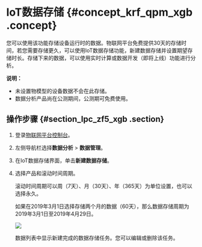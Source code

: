 # IoT数据存储 {#concept_krf_qpm_xgb .concept}

您可以使用该功能存储设备运行时的数据。物联网平台免费提供30天的存储时间，若您需要存储更久，可以使用IoT数据存储功能，新建数据存储并设置期望存储时长。存储下来的数据，可以使用实时计算或数据开发（即将上线）功能进行分析。

**说明：** 

-   未设置物模型的设备数据不会在此存储。
-   数据分析产品尚在公测期间，公测期可免费使用。

## 操作步骤 {#section_lpc_zf5_xgb .section}

1.  登录[物联网平台控制台](http://iot.console.aliyun.com/)。
2.  左侧导航栏选择**数据分析** \> **数据管理**。
3.  在IoT数据存储界面，单击**新建数据存储**。
4.  选择产品和滚动时间周期。

    滚动时间周期可以周（7天）、月（30天）、年（365天）为单位设置，也可以选择永久。

    如果在2019年3月1日选择存储两个月的数据（60天），那么数据存储周期为2019年3月1日至2019年4月29日。

    ![](http://static-aliyun-doc.oss-cn-hangzhou.aliyuncs.com/assets/img/132278/155126983139718_zh-CN.png)

    数据列表中显示新建完成的数据存储任务。您可以编辑或删除该任务。


